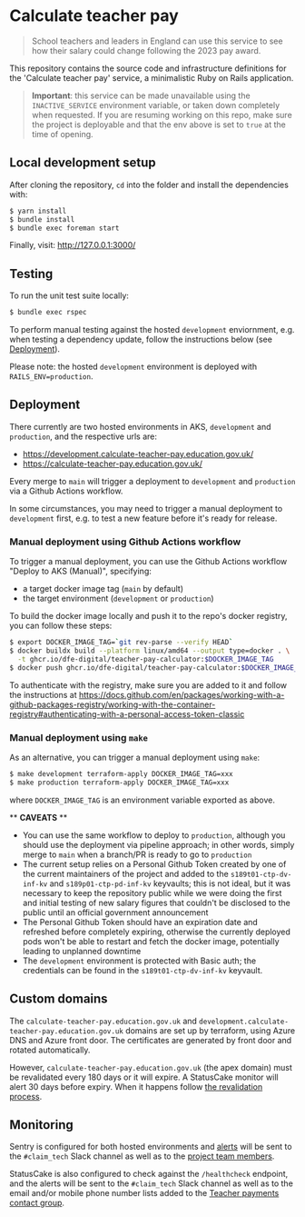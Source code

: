 # Calculate teacher pay

> School teachers and leaders in England can use this service to see how their
> salary could change following the 2023 pay award.

This repository contains the source code and infrastructure definitions for the
'Calculate teacher pay' service, a minimalistic Ruby on Rails application.

> **Important**: this service can be made unavailable using the `INACTIVE_SERVICE`
> environment variable, or taken down completely when requested. If you are
> resuming working on this repo, make sure the project is deployable and that
> the env above is set to `true` at the time of opening.

## Local development setup

After cloning the repository, `cd` into the folder and install the dependencies with:

```sh
$ yarn install
$ bundle install
$ bundle exec foreman start
```

Finally, visit: http://127.0.0.1:3000/

## Testing

To run the unit test suite locally:

```sh
$ bundle exec rspec
```

To perform manual testing against the hosted `development` enviornment, e.g.
when testing a dependency update, follow the instructions below (see [Deployment](#deployment)).

Please note: the hosted `development` environment is deployed with
`RAILS_ENV=production`.

## Deployment

There currently are two hosted environments in AKS, `development` and
`production`, and the respective urls are:

- https://development.calculate-teacher-pay.education.gov.uk/
- https://calculate-teacher-pay.education.gov.uk/

Every merge to `main` will trigger a deployment to `development` and
`production` via a Github Actions workflow.

In some circumstances, you may need to trigger a manual deployment to
`development` first, e.g. to test a new feature before it's ready for release.

### Manual deployment using Github Actions workflow

To trigger a manual deployment, you can use the Github Actions workflow
"Deploy to AKS (Manual)", specifying:

- a target docker image tag (`main` by default)
- the target environment (`development` or `production`)

To build the docker image locally and push it to the repo's docker registry, you
can follow these steps:

```sh
$ export DOCKER_IMAGE_TAG=`git rev-parse --verify HEAD`
$ docker buildx build --platform linux/amd64 --output type=docker . \
  -t ghcr.io/dfe-digital/teacher-pay-calculator:$DOCKER_IMAGE_TAG
$ docker push ghcr.io/dfe-digital/teacher-pay-calculator:$DOCKER_IMAGE_TAG
```

To authenticate with the registry, make sure you are added to it and
follow the instructions at https://docs.github.com/en/packages/working-with-a-github-packages-registry/working-with-the-container-registry#authenticating-with-a-personal-access-token-classic

### Manual deployment using `make`

As an alternative, you can trigger a manual deployment using `make`:

```sh
$ make development terraform-apply DOCKER_IMAGE_TAG=xxx
$ make production terraform-apply DOCKER_IMAGE_TAG=xxx
```

where `DOCKER_IMAGE_TAG` is an environment variable exported as above.

\*\* **CAVEATS** \*\*

- You can use the same workflow to deploy to `production`, although you should
  use the deployment via pipeline approach; in other words, simply merge to
  `main` when a branch/PR is ready to go to `production`
- The current setup relies on a Personal Github Token created by one of the
  current maintainers of the project and added to the `s189t01-ctp-dv-inf-kv`
  and `s189p01-ctp-pd-inf-kv` keyvaults; this is not ideal, but it was necessary
  to keep the repository public while we were doing the first and initial
  testing of new salary figures that couldn't be disclosed to the public until
  an official government announcement
- The Personal Github Token should have an expiration date and refreshed before
  completely expiring, otherwise the currently deployed pods won't be able to
  restart and fetch the docker image, potentially leading to unplanned downtime
- The `development` environment is protected with Basic auth; the credentials
  can be found in the `s189t01-ctp-dv-inf-kv` keyvault.

## Custom domains

The `calculate-teacher-pay.education.gov.uk` and
`development.calculate-teacher-pay.education.gov.uk` domains are set up by
terraform, using Azure DNS and Azure front door. The certificates are generated
by front door and rotated automatically.

However, `calculate-teacher-pay.education.gov.uk` (the apex domain) must be
revalidated every 180 days or it will expire. A StatusCake monitor will alert 30
days before expiry. When it happens follow [the revalidation process](https://learn.microsoft.com/en-us/azure/frontdoor/apex-domain?source=recommendations#azure-front-door-managed-tls-certificate-rotation).

## Monitoring

Sentry is configured for both hosted environments and [alerts](https://dfe-teacher-services.sentry.io/alerts/rules/?project=4505442196783104)
will be sent to the `#claim_tech` Slack channel as well as to the [project team
members](https://dfe-teacher-services.sentry.io/settings/teams/teacher-pay-calculator/members/).

StatusCake is also configured to check against the `/healthcheck` endpoint, and
the alerts will be sent to the `#claim_tech` Slack channel as well as to the
email and/or mobile phone number lists added to the [Teacher payments contact group](https://app.statuscake.com/ContactGroup.php?CUID=195955).
